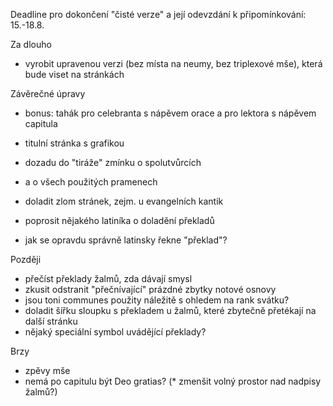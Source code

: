 Deadline pro dokončení "čisté verze" a její odevzdání k připomínkování: 15.-18.8.

Za dlouho

* vyrobit upravenou verzi (bez místa na neumy, bez triplexové mše), 
  která bude viset na stránkách

Závěrečné úpravy

* bonus: tahák pro celebranta s nápěvem orace a pro lektora
  s nápěvem capitula

* titulní stránka s grafikou
* dozadu do "tiráže" zmínku o spolutvůrcích
* a o všech použitých pramenech
* doladit zlom stránek, zejm. u evangelních kantik
* poprosit nějakého latiníka o doladění překladů
* jak se opravdu správně latinsky řekne "překlad"?

Později

* přečíst překlady žalmů, zda dávají smysl
* zkusit odstranit "přečnívající" prázdné zbytky notové osnovy
* jsou toni communes použity náležitě s ohledem na rank svátku?
* doladit šířku sloupku s překladem u žalmů, které zbytečně přetékají
  na další stránku
* nějaký speciální symbol uvádějící překlady? 


Brzy

* zpěvy mše
* nemá po capitulu být Deo gratias?
(* zmenšit volný prostor nad nadpisy žalmů?)
